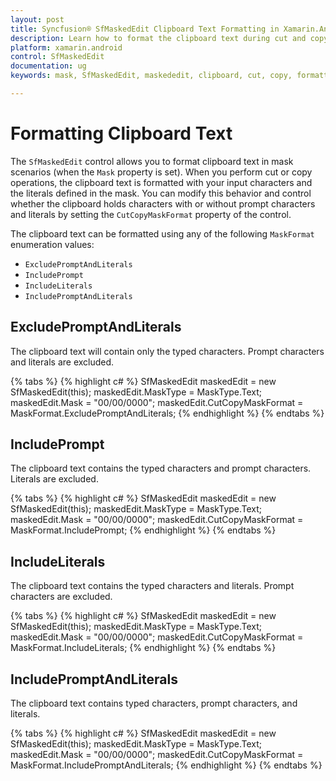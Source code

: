 ```yaml
---
layout: post
title: Syncfusion® SfMaskedEdit Clipboard Text Formatting in Xamarin.Android
description: Learn how to format the clipboard text during cut and copy operations of the Syncfusion® SfMaskedEdit control.
platform: xamarin.android
control: SfMaskedEdit
documentation: ug 
keywords: mask, SfMaskedEdit, maskededit, clipboard, cut, copy, formatting

---
```


# Formatting Clipboard Text

The `SfMaskedEdit` control allows you to format clipboard text in mask scenarios (when the `Mask` property is set). When you perform cut or copy operations, the clipboard text is formatted with your input characters and the literals defined in the mask. You can modify this behavior and control whether the clipboard holds characters with or without prompt characters and literals by setting the `CutCopyMaskFormat` property of the control.

The clipboard text can be formatted using any of the following `MaskFormat` enumeration values:
* `ExcludePromptAndLiterals`
* `IncludePrompt`
* `IncludeLiterals`
* `IncludePromptAndLiterals`

## ExcludePromptAndLiterals

The clipboard text will contain only the typed characters. Prompt characters and literals are excluded.

{% tabs %}
{% highlight c# %}
SfMaskedEdit maskedEdit = new SfMaskedEdit(this);
maskedEdit.MaskType = MaskType.Text;
maskedEdit.Mask = "00/00/0000";
maskedEdit.CutCopyMaskFormat = MaskFormat.ExcludePromptAndLiterals;
{% endhighlight %}
{% endtabs %}

## IncludePrompt

The clipboard text contains the typed characters and prompt characters. Literals are excluded.

{% tabs %}
{% highlight c# %}
SfMaskedEdit maskedEdit = new SfMaskedEdit(this);
maskedEdit.MaskType = MaskType.Text;
maskedEdit.Mask = "00/00/0000";
maskedEdit.CutCopyMaskFormat = MaskFormat.IncludePrompt;
{% endhighlight %}
{% endtabs %}

## IncludeLiterals

The clipboard text contains the typed characters and literals. Prompt characters are excluded.

{% tabs %}
{% highlight c# %}
SfMaskedEdit maskedEdit = new SfMaskedEdit(this);
maskedEdit.MaskType = MaskType.Text;
maskedEdit.Mask = "00/00/0000";
maskedEdit.CutCopyMaskFormat = MaskFormat.IncludeLiterals;
{% endhighlight %}
{% endtabs %}

## IncludePromptAndLiterals

The clipboard text contains typed characters, prompt characters, and literals.

{% tabs %}
{% highlight c# %}
SfMaskedEdit maskedEdit = new SfMaskedEdit(this);
maskedEdit.MaskType = MaskType.Text;
maskedEdit.Mask = "00/00/0000";
maskedEdit.CutCopyMaskFormat = MaskFormat.IncludePromptAndLiterals;
{% endhighlight %}
{% endtabs %}

